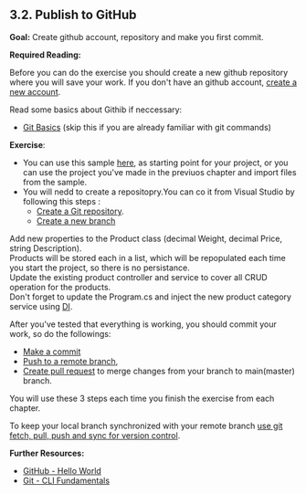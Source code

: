 ## 3.2. Publish to GitHub

**Goal:** Create github account, repository and make you first commit.

**Required Reading:**

Before you can do the exercise you should create a new github repository where you will save your work.
If you don't have an github account, [create a new account](https://docs.github.com/en/get-started/onboarding/getting-started-with-your-github-account).

Read some basics about Githib if neccessary:

 - [Git Basics](https://git-scm.com/book/en/v1/Getting-Started-Git-Basics) (skip this if you are already familiar with git commands)

**Exercise**:
 - You can use this sample [here](https://github.com/msg-CareerPaths/csharp-training/tree/main/resources/code/startup_project), as starting point for your project, or
 you can use the project you've made in the previuos chapter and import files from the sample.
 - You will nedd to create a repositopry.You can co it from Visual Studio by following this steps : 
   - [Create a Git repository](https://learn.microsoft.com/en-us/visualstudio/version-control/git-create-repository?view=vs-2022).  
   - [Create a new branch ](https://learn.microsoft.com/en-us/visualstudio/version-control/git-create-branch?view=vs-2022)  

Add new properties to the Product class (decimal Weight, decimal Price, string Description).  
Products  will be stored each in a list, which will be repopulated each time you start the project, so there is no persistance.  
Update the existing product controller and service to cover all CRUD operation for the products.    
Don't forget to update the Program.cs and inject the new product category service using [DI](https://learn.microsoft.com/en-us/aspnet/core/fundamentals/dependency-injection?view=aspnetcore-7.0).  

After you've tested that everything is working, you should commit your work, so do the followings:
 - [Make a commit](https://learn.microsoft.com/en-us/visualstudio/version-control/git-make-commit?view=vs-2022)  
  - [Push to a remote branch](https://learn.microsoft.com/en-us/visualstudio/version-control/git-push-remote?view=vs-2022),  
  - [Create pull request](https://learn.microsoft.com/en-us/azure/devops/repos/git/pull-requests?view=azure-devops&tabs=visual-studio) to merge changes from your branch to main(master) branch.  
 
 You will use these 3 steps each time you finish the exercise from each chapter.

To keep your local branch synchronized with your remote branch [use git fetch, pull, push and sync for version control](https://learn.microsoft.com/en-us/visualstudio/version-control/git-fetch-pull-sync?view=vs-2022).

**Further Resources:**

 - [GitHub - Hello World](https://guides.github.com/activities/hello-world/)
 - [Git - CLI Fundamentals](https://www.youtube.com/watch?v=HVsySz-h9r4)






